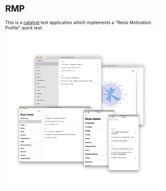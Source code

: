 # RMP
This is a [catalyst](https://developer.apple.com/mac-catalyst/) test application which implements a "Reiss Motivation Profile" quick test.
![](screenshot.png)

